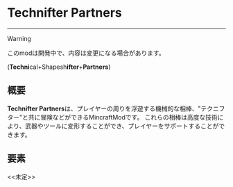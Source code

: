 # Technifter Partners
---
> [!WARNING]
> このmodは開発中で、内容は変更になる場合があります。

(**Techni**cal+Shapesh**ifter**+**Partners**)
## 概要
**Technifter Partners**は、プレイヤーの周りを浮遊する機械的な相棒、"テクニフター"と共に冒険などができるMincraftModです。
これらの相棒は高度な技術により、武器やツールに変形することができ、プレイヤーをサポートすることができます。

## 要素
<<未定>>
